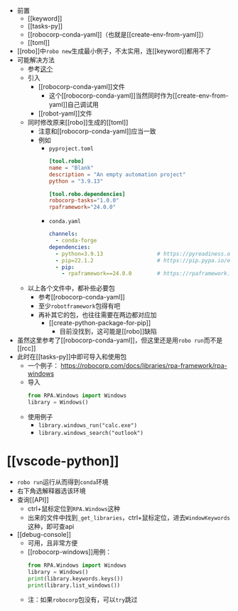 - 前置
  - [[keyword]]
  - [[tasks-py]]
  - [[robocorp-conda-yaml]]（也就是[[create-env-from-yaml]]）
  - [[toml]]
- [[robo]]中`robo new`生成最小例子，不太实用，连[[keyword]]都用不了
- 可能解决方法
  - 参考[这个](https://github.com/robocorp/template-python)
  - 引入
    - [[robocorp-conda-yaml]]文件
      - 这个[[robocorp-conda-yaml]]当然同时作为[[create-env-from-yaml]]自己调试用
    - [[robot-yaml]]文件
  - 同时修改原来[[robo]]生成的[[toml]]
    - 注意和[[robocorp-conda-yaml]]应当一致
    - 例如
      - `pyproject.toml`
        ```toml
        [tool.robo]
        name = "Blank"
        description = "An empty automation project"
        python = "3.9.13"

        [tool.robo.dependencies]
        robocorp-tasks="1.0.0"
        rpaframework="24.0.0"
        ```
      - `conda.yaml`
        ```yaml 
        channels:
          - conda-forge
        dependencies:
          - python=3.9.13                 # https://pyreadiness.org/3.9
          - pip=22.1.2                    # https://pip.pypa.io/en/stable/news
          - pip:
            - rpaframework==24.0.0        # https://rpaframework.org/releasenotes.html
        ```
  - 以上各个文件中，都补些必要包
    - 参考[[robocorp-conda-yaml]]
    - 至少`robotframework`包得有吧
    - 再补其它的包，也往往需要在两边都对应加
      - [[create-python-package-for-pip]]
        - 目前没找到，这可能是[[robo]]缺陷
- 虽然这里参考了[[robocorp-conda-yaml]]，但这里还是用`robo run`而不是[[rcc]]
- 此时在[[tasks-py]]中即可导入和使用包
  - 一个例子： https://robocorp.com/docs/libraries/rpa-framework/rpa-windows
  - 导入
    ```python
    from RPA.Windows import Windows
    library = Windows()
    ```
  - 使用例子
    - `library.windows_run("calc.exe")`
    - `library.windows_search("outlook")`
# [[vscode-python]]
  - `robo run`运行从而得到`conda`环境
  - 右下角选解释器选该环境
  - 查询[[API]]
    - ctrl+鼠标定位到`RPA.Windows`这种
    - 出来的文件中找到`_get_libraries`，ctrl+鼠标定位，进去`WindowKeywords`这种，即可查api
  - [[debug-console]]
    - 可用，且非常方便
    - [[robocorp-windows]]用例：
      ```python
      from RPA.Windows import Windows
      library = Windows()
      print(library.keywords.keys())
      print(library.list_windows())
      ```
    - 注：如果`robocorp`包没有，可以`try`跳过